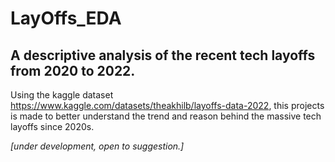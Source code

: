 # LayOffs_EDA
## A descriptive analysis of the recent tech layoffs from 2020 to 2022. 

Using the kaggle dataset https://www.kaggle.com/datasets/theakhilb/layoffs-data-2022, 
this projects is made to better understand the trend and reason behind the massive tech layoffs since 2020s.

*[under development, open to suggestion.]*
